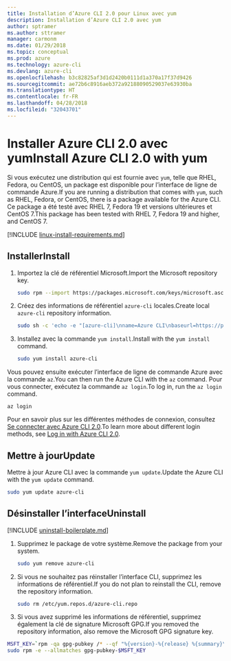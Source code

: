 ```yaml
---
title: Installation d’Azure CLI 2.0 pour Linux avec yum
description: Installation d’Azure CLI 2.0 avec yum
author: sptramer
ms.author: sttramer
manager: carmonm
ms.date: 01/29/2018
ms.topic: conceptual
ms.prod: azure
ms.technology: azure-cli
ms.devlang: azure-cli
ms.openlocfilehash: b3c82825af3d1d2420b0111d1a370a17f37d9426
ms.sourcegitcommit: ae72b6c8916aeb372a92188090529037e63930ba
ms.translationtype: HT
ms.contentlocale: fr-FR
ms.lasthandoff: 04/28/2018
ms.locfileid: "32043701"
---
```

# <a name="install-azure-cli-20-with-yum"></a><span data-ttu-id="645f9-103">Installer Azure CLI 2.0 avec yum</span><span class="sxs-lookup"><span data-stu-id="645f9-103">Install Azure CLI 2.0 with yum</span></span>

<span data-ttu-id="645f9-104">Si vous exécutez une distribution qui est fournie avec `yum`, telle que RHEL, Fedora, ou CentOS, un package est disponible pour l’interface de ligne de commande Azure.</span><span class="sxs-lookup"><span data-stu-id="645f9-104">If you are running a distribution that comes with `yum`, such as RHEL, Fedora, or CentOS, there is a package available for the Azure CLI.</span></span> <span data-ttu-id="645f9-105">Ce package a été testé avec RHEL 7, Fedora 19 et versions ultérieures et CentOS 7.</span><span class="sxs-lookup"><span data-stu-id="645f9-105">This package has been tested with RHEL 7, Fedora 19 and higher, and CentOS 7.</span></span>

[!INCLUDE [linux-install-requirements.md](includes/linux-install-requirements.md)]

## <a name="install"></a><span data-ttu-id="645f9-106">Installer</span><span class="sxs-lookup"><span data-stu-id="645f9-106">Install</span></span>

1. <span data-ttu-id="645f9-107">Importez la clé de référentiel Microsoft.</span><span class="sxs-lookup"><span data-stu-id="645f9-107">Import the Microsoft repository key.</span></span>

   ```bash
   sudo rpm --import https://packages.microsoft.com/keys/microsoft.asc
   ```

2. <span data-ttu-id="645f9-108">Créez des informations de référentiel `azure-cli` locales.</span><span class="sxs-lookup"><span data-stu-id="645f9-108">Create local `azure-cli` repository information.</span></span>

   ```bash
   sudo sh -c 'echo -e "[azure-cli]\nname=Azure CLI\nbaseurl=https://packages.microsoft.com/yumrepos/azure-cli\nenabled=1\ngpgcheck=1\ngpgkey=https://packages.microsoft.com/keys/microsoft.asc" > /etc/yum.repos.d/azure-cli.repo'
   ```

3. <span data-ttu-id="645f9-109">Installez avec la commande `yum install`.</span><span class="sxs-lookup"><span data-stu-id="645f9-109">Install with the `yum install` command.</span></span> 

   ```bash
   sudo yum install azure-cli
   ```

<span data-ttu-id="645f9-110">Vous pouvez ensuite exécuter l’interface de ligne de commande Azure avec la commande `az`.</span><span class="sxs-lookup"><span data-stu-id="645f9-110">You can then run the Azure CLI with the `az` command.</span></span> <span data-ttu-id="645f9-111">Pour vous connecter, exécutez la commande `az login`.</span><span class="sxs-lookup"><span data-stu-id="645f9-111">To log in, run the `az login` command.</span></span>

```azurecli
az login
```

<span data-ttu-id="645f9-112">Pour en savoir plus sur les différentes méthodes de connexion, consultez [Se connecter avec Azure CLI 2.0](authenticate-azure-cli.md).</span><span class="sxs-lookup"><span data-stu-id="645f9-112">To learn more about different login methods, see [Log in with Azure CLI 2.0](authenticate-azure-cli.md).</span></span>

## <a name="update"></a><span data-ttu-id="645f9-113">Mettre à jour</span><span class="sxs-lookup"><span data-stu-id="645f9-113">Update</span></span>

<span data-ttu-id="645f9-114">Mettre à jour Azure CLI avec la commande `yum update`.</span><span class="sxs-lookup"><span data-stu-id="645f9-114">Update the Azure CLI with the `yum update` command.</span></span>

```bash
sudo yum update azure-cli
```

## <a name="uninstall"></a><span data-ttu-id="645f9-115">Désinstaller l’interface</span><span class="sxs-lookup"><span data-stu-id="645f9-115">Uninstall</span></span>

[!INCLUDE [uninstall-boilerplate.md](includes/uninstall-boilerplate.md)]

1. <span data-ttu-id="645f9-116">Supprimez le package de votre système.</span><span class="sxs-lookup"><span data-stu-id="645f9-116">Remove the package from your system.</span></span>

   ```bash
   sudo yum remove azure-cli
   ```

2. <span data-ttu-id="645f9-117">Si vous ne souhaitez pas réinstaller l’interface CLI, supprimez les informations de référentiel.</span><span class="sxs-lookup"><span data-stu-id="645f9-117">If you do not plan to reinstall the CLI, remove the repository information.</span></span>

   ```bash
   sudo rm /etc/yum.repos.d/azure-cli.repo
   ```

3. <span data-ttu-id="645f9-118">Si vous avez supprimé les informations de référentiel, supprimez également la clé de signature Microsoft GPG.</span><span class="sxs-lookup"><span data-stu-id="645f9-118">If you removed the repository information, also remove the Microsoft GPG signature key.</span></span>

  ```bash
  MSFT_KEY=`rpm -qa gpg-pubkey /* --qf "%{version}-%{release} %{summary}\n" | grep Microsoft | awk '{print $1}'`
  sudo rpm -e --allmatches gpg-pubkey-$MSFT_KEY
  ```

